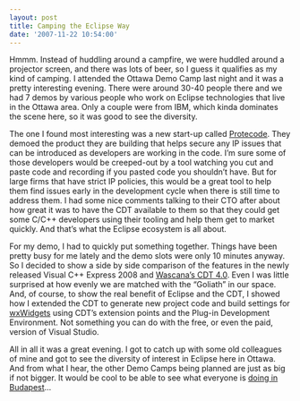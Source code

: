 ```yaml
---
layout: post
title: Camping the Eclipse Way
date: '2007-11-22 10:54:00'
---
```



Hmmm. Instead of huddling around a campfire, we were huddled around a projector screen, and there was lots of beer, so I guess it qualifies as my kind of camping. I attended the Ottawa Demo Camp last night and it was a pretty interesting evening. There were around 30-40 people there and we had 7 demos by various people who work on Eclipse technologies that live in the Ottawa area. Only a couple were from IBM, which kinda dominates the scene here, so it was good to see the diversity.

The one I found most interesting was a new start-up called [Protecode](http://www.protecode.com/). They demoed the product they are building that helps secure any IP issues that can be introduced as developers are working in the code. I’m sure some of those developers would be creeped-out by a tool watching you cut and paste code and recording if you pasted code you shouldn’t have. But for large firms that have strict IP policies, this would be a great tool to help them find issues early in the development cycle when there is still time to address them. I had some nice comments talking to their CTO after about how great it was to have the CDT available to them so that they could get some C/C++ developers using their tooling and help them get to market quickly. And that’s what the Eclipse ecosystem is all about.

For my demo, I had to quickly put something together. Things have been pretty busy for me lately and the demo slots were only 10 minutes anyway. So I decided to show a side by side comparison of the features in the newly released Visual C++ Express 2008 and [Wascana’s CDT 4.0](http://wascana.sourceforge.net/). Even I was little surprised at how evenly we are matched with the “Goliath” in our space. And, of course, to show the real benefit of Eclipse and the CDT, I showed how I extended the CDT to generate new project code and build settings for [wxWidgets](http://www.wxwidgets.org/) using CDT’s extension points and the Plug-in Development Environment. Not something you can do with the free, or even the paid, version of Visual Studio.

All in all it was a great evening. I got to catch up with some old colleagues of mine and got to see the diversity of interest in Eclipse here in Ottawa. And from what I hear, the other Demo Camps being planned are just as big if not bigger. It would be cool to be able to see what everyone is [doing in Budapest](http://wiki.eclipse.org/Budapest_DemoCamp)…


